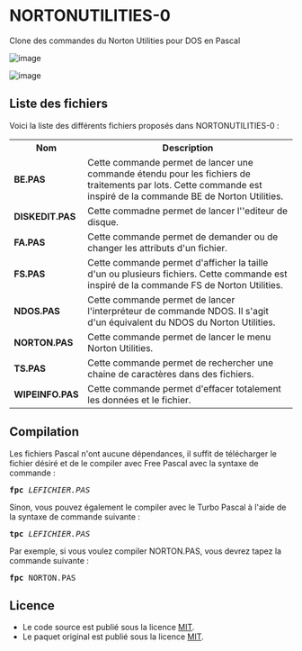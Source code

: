 # NORTONUTILITIES-0
Clone des commandes du Norton Utilities pour DOS en Pascal

![image](https://user-images.githubusercontent.com/11842176/191837382-0f3fbc64-69f9-4f79-9038-8da933dc7b49.png)

![image](https://user-images.githubusercontent.com/11842176/168486554-c15d2f57-ba20-4399-9394-96623fdb097e.png)


<h2>Liste des fichiers</h2>

Voici la liste des différents fichiers proposés dans NORTONUTILITIES-0 :

<table>
		<tr>
			<th>Nom</th>
			<th>Description</th>	
		</tr>
    <tr>
			<td><b>BE.PAS</b></td>
			<td>Cette commande permet de lancer une commande étendu pour les fichiers de traitements par lots. Cette commande est inspiré de la commande BE de Norton Utilities.</td>
		</tr>
		<tr>
			<td><b>DISKEDIT.PAS</b></td>
			<td>Cette commadne permet de lancer l''editeur de disque.</td>
		</tr>
		<tr>
			<td><b>FA.PAS</b></td>
			<td>Cette commande permet de demander ou de changer les attributs d'un fichier.</td>
		</tr>
		<tr>
			<td><b>FS.PAS</b></td>
			<td>Cette commande permet d'afficher la taille d'un ou plusieurs fichiers. Cette commande est inspiré de la commande FS de Norton Utilities.</td>
		</tr>	
    		<tr>
			<td><b>NDOS.PAS</b></td>
			<td>Cette commande permet de lancer l'interpréteur de commande NDOS. Il s'agit d'un équivalent du NDOS du Norton Utilities.</td>
		</tr>
		<tr>
			<td><b>NORTON.PAS</b></td>
			<td>Cette commande permet de lancer le menu Norton Utilities.</td>
		</tr>
		<tr>
			<td><b>TS.PAS</b></td>
			<td>Cette commande permet de rechercher une chaine de caractères dans des fichiers.</td>
		</tr>
		<tr>
			<td><b>WIPEINFO.PAS</b></td>
			<td>Cette commande permet d'effacer totalement les données et le fichier.</td>
		</tr>
</table>  

<h2>Compilation</h2>
	
Les fichiers Pascal n'ont aucune dépendances, il suffit de télécharger le fichier désiré et de le compiler avec Free Pascal avec la syntaxe de commande  :

<pre><b>fpc</b> <i>LEFICHIER.PAS</i></pre>
	
Sinon, vous pouvez également le compiler avec le Turbo Pascal à l'aide de la syntaxe de commande suivante :	

<pre><b>tpc</b> <i>LEFICHIER.PAS</i></pre>
	
Par exemple, si vous voulez compiler NORTON.PAS, vous devrez tapez la commande suivante :

<pre><b>fpc</b> NORTON.PAS</pre>

<h2>Licence</h2>
<ul>
 <li>Le code source est publié sous la licence <a href="https://github.com/gladir/NORTONUTILITIES-0/blob/main/LICENSE">MIT</a>.</li>
 <li>Le paquet original est publié sous la licence <a href="https://github.com/gladir/NORTONUTILITIES-0/blob/main/LICENSE">MIT</a>.</li>
</ul>
